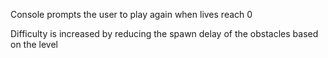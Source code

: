 Console prompts the user to play again when lives reach 0

Difficulty is increased by reducing the spawn delay of the obstacles based on the level
